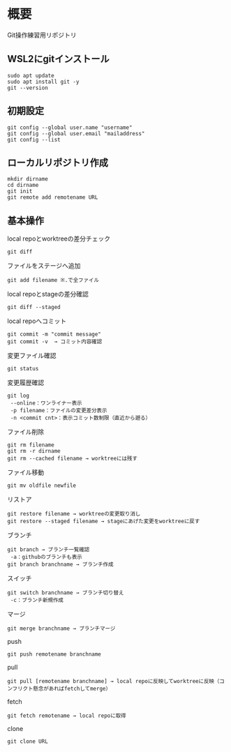# 概要
Git操作練習用リポジトリ

## WSL2にgitインストール
```
sudo apt update
sudo apt install git -y
git --version
```

## 初期設定
```
git config --global user.name "username"
git config --global user.email "mailaddress"
git config --list
```

## ローカルリポジトリ作成
```
mkdir dirname
cd dirname
git init
git remote add remotename URL
```

## 基本操作
local repoとworktreeの差分チェック
```
git diff
```

ファイルをステージへ追加
```
git add filename ※.で全ファイル
```

local repoとstageの差分確認
```
git diff --staged
```

local repoへコミット
```
git commit -m "commit message" 
git commit -v  → コミット内容確認
```

変更ファイル確認
```
git status
```

変更履歴確認
```
git log
 --online：ワンライナー表示
 -p filename：ファイルの変更差分表示
 -n <commit cnt>：表示コミット数制限（直近から遡る）
```

ファイル削除
```
git rm filename
git rm -r dirname
git rm --cached filename → worktreeには残す
```

ファイル移動
```
git mv oldfile newfile
```

リストア
```
git restore filename → worktreeの変更取り消し
git restore --staged filename → stageにあげた変更をworktreeに戻す
```

ブランチ
```
git branch → ブランチ一覧確認
 -a：githubのブランチも表示
git branch branchname → ブランチ作成
```

スイッチ
```
git switch branchname → ブランチ切り替え
 -c：ブランチ新規作成
```

マージ
```
git merge branchname → ブランチマージ
```

push
```
git push remotename branchname
```

pull
```
git pull [remotename branchname] → local repoに反映してworktreeに反映（コンフリクト懸念があればfetchしてmerge）
```

fetch
```
git fetch remotename → local repoに取得
```

clone
```
git clone URL
```